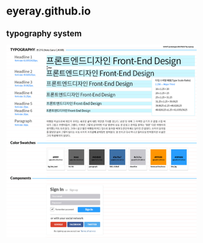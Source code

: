 # eyeray.github.io
## typography system
<img src="https://github.com/eyeray/eyeray.github.io/blob/master/day04_study/images/UI_kit_eyeray_upgrade0217.jpg?raw=true" alt="typography system">

